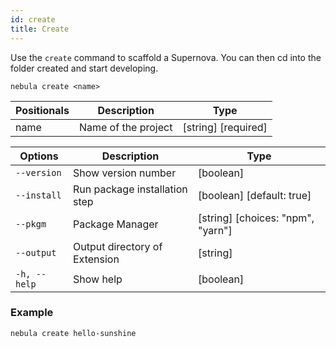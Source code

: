 ```yaml
---
id: create
title: Create
---
```


Use the `create` command to scaffold a Supernova. You can then cd into the folder created and start developing.

```shell
nebula create <name>
```

| Positionals  | Description                            | Type     |
|--------------|--------------------------------|----------|
| name         |  Name of the project           | [string] [required]|

| Options      |  Description                       | Type     |     
| ------------ | -----------------------------------|--------- |
| `--version`  | Show version number                | [boolean]|
| `--install`  | Run package installation step      | [boolean] [default: true] |
| `--pkgm`     | Package Manager                    | [string] [choices: "npm", "yarn"] |
| `--output`   |  Output directory of Extension     | [string] |
| `-h, --help` | Show help                          | [boolean]|

### Example
```shell
nebula create hello-sunshine
```
